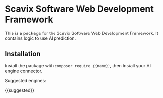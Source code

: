 Scavix Software Web Development Framework
=========================================
This is a package for the Scavix Software Web Development Framework.
It contains logic to use AI prediction.

Installation
------------
Install the package with `composer require {{name}}`, then install your AI engine connector.

Suggested engines:

{{suggested}}
